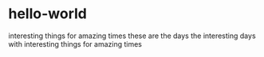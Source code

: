 # hello-world
interesting things for amazing times
these are the days
the interesting days
with interesting things
for amazing times
